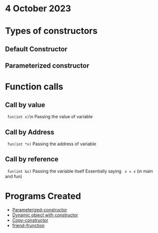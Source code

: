 # 4 October 2023

# Types of constructors
## Default Constructor
## Parameterized constructor

# Function calls

## Call by value
``` fun(int x)```\n
Passing the value of variable

## Call by Address
``` fun(int *x)```
Passing the address of variable

## Call by reference
``` fun(int &x)```
Passing the variable itself
Essentially saying ``` x = x``` (in main and fun)

# Programs Created

- [Parameterized-constructor](./paramaterised-constructor.cpp)
- [Dynamic object with constructor](./dynamic-object-constructor.cpp)
- [Copy-constructor](./copy-constructor.cpp)
- [friend-frunction](./friend-function.cpp)
